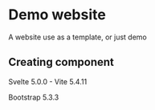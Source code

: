 # Demo website

A website use as a template, or just demo

## Creating component

Svelte 5.0.0 - Vite 5.4.11

Bootstrap 5.3.3
